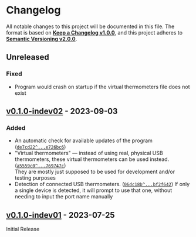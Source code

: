 <!--
  Copyright (c) 2023 Michael Federczuk
  SPDX-License-Identifier: CC-BY-SA-4.0
-->

<!-- markdownlint-disable no-duplicate-heading -->

# Changelog #

All notable changes to this project will be documented in this file.
The format is based on [**Keep a Changelog v1.0.0**](https://keepachangelog.com/en/1.0.0/),
and this project adheres to [**Semantic Versioning v2.0.0**](https://semver.org/spec/v2.0.0.html).

## Unreleased ##

### Fixed ###

* Program would crash on startup if the virtual thermometers file does not exist

## [v0.1.0-indev02] - 2023-09-03 ##

[v0.1.0-indev02]: https://github.com/mfederczuk/usbtemp-server/releases/tag/v0.1.0-indev02

### Added ###

* An automatic check for available updates of the program ([`de7cd22^...e726bc6`])
* "Virtual thermometers" — instead of using real, physical USB thermometers, these virtual thermometers can be used
  instead. ([`a5559c0^...769747c`])  
  They are mostly just supposed to be used for development and/or testing purposes
* Detection of connected USB thermometers. ([`06dc18b^...bf2f642`])
  If only a single device is detected, it will prompt to use that one, without needing to input the port name manually

[`de7cd22^...e726bc6`]: <https://github.com/mfederczuk/usbtemp-server/compare/de7cd2206cf4ba4c20d12c5551eb44eb72dc1d1c%5E...e726bc6f83f6dc9d70d6e961dfa0e0c88b0c78fa>
[`a5559c0^...769747c`]: <https://github.com/mfederczuk/usbtemp-server/compare/a5559c0f0263ead04211426f0c6581f6e07d7b0f%5E...769747cbea205aabd03c26416adff07ea5f85cfa>
[`06dc18b^...bf2f642`]: <https://github.com/mfederczuk/usbtemp-server/compare/06dc18b021441324169382b15f37dc6393b32a55%5E...bf2f642b95217fde9f90df237feceae6617edd2f>

## [v0.1.0-indev01] - 2023-07-25 ##

[v0.1.0-indev01]: https://github.com/mfederczuk/usbtemp-server/releases/tag/v0.1.0-indev01

Initial Release
